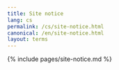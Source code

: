 ```yaml
---
title: Site notice
lang: cs
permalink: /cs/site-notice.html
canonical: /en/site-notice.html
layout: terms
---
```


{% include pages/site-notice.md %}
